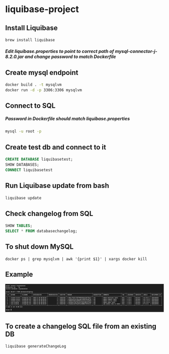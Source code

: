 # liquibase-project



## Install Liquibase
```bash
brew install liquibase
```

##### Edit liquibase.properties to point to correct path of mysql-connector-j-8.2.0.jar and change password to match Dockerfile

## Create mysql endpoint
```bash
docker build . -t mysqlvm
docker run -d -p 3306:3306 mysqlvm
```


## Connect to SQL
##### Password in Dockerfile should match liquibase.properties
```bash
mysql -u root -p
```

## Create test db and connect to it
```SQL
CREATE DATABASE liquibasetest;
SHOW DATABASES;
CONNECT liquibasetest
```

## Run Liquibase update from bash
```bash
liquibase update
```

## Check changelog from SQL
```SQL
SHOW TABLES;
SELECT * FROM databasechangelog;
```

## To shut down MySQL
```
docker ps | grep mysqlvm | awk '{print $1}' | xargs docker kill
```

## Example
<img src="https://github.com/se7enack/liquibase-project/blob/main/example.png?raw=true" width="1200">


## To create a changelog SQL file from an existing DB
```bash
liquibase generateChangeLog
```
